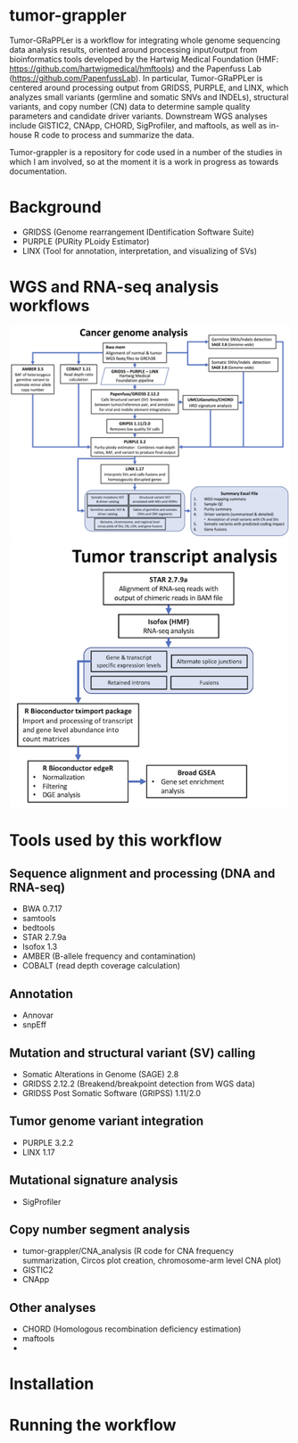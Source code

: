 # tumor-grappler
Tumor-GRaPPLer is a workflow for integrating whole genome sequencing data analysis results, oriented around processing input/output from bioinformatics tools developed by the Hartwig Medical Foundation (HMF: https://github.com/hartwigmedical/hmftools) and the Papenfuss Lab (https://github.com/PapenfussLab).  In particular, Tumor-GRaPPLer is centered around processing output from GRIDSS, PURPLE, and LINX, which analyzes small variants (germline and somatic SNVs and INDELs), structural variants, and copy number (CN) data to determine sample quality parameters and candidate driver variants.  Downstream WGS analyses include GISTIC2, CNApp, CHORD, SigProfiler, and maftools, as well as in-house R code to process and summarize the data.

Tumor-grappler is a repository for code used in a number of the studies in which I am involved, so at the moment it is a work in progress as towards documentation.

# Background
- GRIDSS (Genome rearrangement IDentification Software Suite)
- PURPLE (PURity PLoidy Estimator)
- LINX (Tool for annotation, interpretation, and visualizing of SVs)

# WGS and RNA-seq analysis workflows

<img src="https://github.com/toddajohnson/tumor-grappler/blob/main/assets/images/cancer_genome_analysis.png" width="800">
<img src="https://github.com/toddajohnson/tumor-grappler/blob/main/assets/images/tumor_transcript_analysis.png" width="500">

# Tools used by this workflow
## Sequence alignment and processing (DNA and RNA-seq)
- BWA 0.7.17
- samtools
- bedtools
- STAR 2.7.9a
- Isofox 1.3
- AMBER (B-allele frequency and contamination)
- COBALT (read depth coverage calculation)
## Annotation
- Annovar
- snpEff
## Mutation and structural variant (SV) calling
- Somatic Alterations in Genome (SAGE) 2.8
- GRIDSS 2.12.2 (Breakend/breakpoint detection from WGS data)
- GRIDSS Post Somatic Software (GRIPSS) 1.11/2.0
## Tumor genome variant integration
- PURPLE 3.2.2
- LINX 1.17
## Mutational signature analysis
- SigProfiler
## Copy number segment analysis
- tumor-grappler/CNA_analysis (R code for CNA frequency summarization, Circos plot creation, chromosome-arm level CNA plot)
- GISTIC2
- CNApp
## Other analyses
- CHORD (Homologous recombination deficiency estimation)
- maftools
- 
# Installation

# Running the workflow
